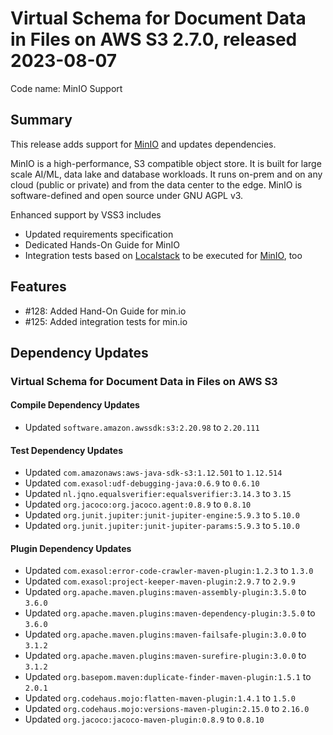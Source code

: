 # Virtual Schema for Document Data in Files on AWS S3 2.7.0, released 2023-08-07

Code name: MinIO Support

## Summary

This release adds support for [MinIO](https://min.io) and updates dependencies.

MinIO is a high-performance, S3 compatible object store. It is built for large scale AI/ML, data lake and database workloads. It runs on-prem and on any cloud (public or private) and from the data center to the edge. MinIO is software-defined and open source under GNU AGPL v3.

Enhanced support by VSS3 includes
* Updated requirements specification
* Dedicated Hands-On Guide for MinIO
* Integration tests based on [Localstack](https://github.com/localstack/localstack) to be executed for [MinIO](https://min.io), too

## Features

* #128: Added Hand-On Guide for min.io
* #125: Added integration tests for min.io

## Dependency Updates

### Virtual Schema for Document Data in Files on AWS S3

#### Compile Dependency Updates

* Updated `software.amazon.awssdk:s3:2.20.98` to `2.20.111`

#### Test Dependency Updates

* Updated `com.amazonaws:aws-java-sdk-s3:1.12.501` to `1.12.514`
* Updated `com.exasol:udf-debugging-java:0.6.9` to `0.6.10`
* Updated `nl.jqno.equalsverifier:equalsverifier:3.14.3` to `3.15`
* Updated `org.jacoco:org.jacoco.agent:0.8.9` to `0.8.10`
* Updated `org.junit.jupiter:junit-jupiter-engine:5.9.3` to `5.10.0`
* Updated `org.junit.jupiter:junit-jupiter-params:5.9.3` to `5.10.0`

#### Plugin Dependency Updates

* Updated `com.exasol:error-code-crawler-maven-plugin:1.2.3` to `1.3.0`
* Updated `com.exasol:project-keeper-maven-plugin:2.9.7` to `2.9.9`
* Updated `org.apache.maven.plugins:maven-assembly-plugin:3.5.0` to `3.6.0`
* Updated `org.apache.maven.plugins:maven-dependency-plugin:3.5.0` to `3.6.0`
* Updated `org.apache.maven.plugins:maven-failsafe-plugin:3.0.0` to `3.1.2`
* Updated `org.apache.maven.plugins:maven-surefire-plugin:3.0.0` to `3.1.2`
* Updated `org.basepom.maven:duplicate-finder-maven-plugin:1.5.1` to `2.0.1`
* Updated `org.codehaus.mojo:flatten-maven-plugin:1.4.1` to `1.5.0`
* Updated `org.codehaus.mojo:versions-maven-plugin:2.15.0` to `2.16.0`
* Updated `org.jacoco:jacoco-maven-plugin:0.8.9` to `0.8.10`
